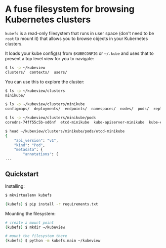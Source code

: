 # A fuse filesystem for browsing Kubernetes clusters

`kubefs` is a read-only filesystem that runs in user space (don't need to be
`root` to mount it) that allows you to browse objects in your Kubernetes
clusters.

It loads your kube config(s) from `$KUBECONFIG` or `~/.kube` and uses that to
present a top level view for you to navigate:

```bash
$ ls -p ~/kubeview
clusters/  contexts/  users/
```

You can use this to explore the cluster:

```bash
$ ls -p ~/kubeview/clusters
minikube/

$ ls -p ~/kubeview/clusters/minikube
configmaps/  deployments/  endpoints/  namespaces/  nodes/  pods/  replicasets/  secrets/  services/

$ ls -p ~/kubeview/clusters/minikube/pods
coredns-74ff55c5b-xd6nf  etcd-minikube  kube-apiserver-minikube  kube-controller-manager-minikube  kube-proxy-66s6j  kube-scheduler-minikube  storage-provisioner

$ head ~/kubeview/clusters/minikube/pods/etcd-minikube
{
    "api_version": "v1",
    "kind": "Pod",
    "metadata": {
        "annotations": {
...
```


## Quickstart

Installing:

```bash
$ mkvirtualenv kubefs

(kubefs) $ pip install -r requirements.txt
```

Mounting the filesystem:

```bash
# create a mount point
(kubefs) $ mkdir ~/kubeview

# mount the filesystem there
(kubefs) $ python -m kubefs.main ~/kubeview
```